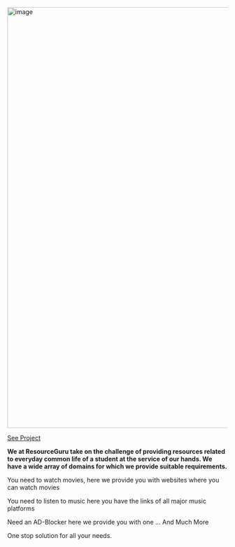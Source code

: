 <img width="960" alt="image" src="https://github.com/anshaneja5/hackout-2023-backend/assets/128882734/eb3afd4b-5db5-4548-a5a8-6c179f06c08c">



<a href="https://resourceguru.netlify.app/">See Project</a>



**We at ResourceGuru take on the challenge of providing resources related to everyday common life of a student at the service of our hands. We have a wide array of domains for which we provide suitable requirements.**

You need to watch movies, here we provide you with websites where you can watch movies 

You need to listen to music here you have the links of all major music platforms 

Need an AD-Blocker here we provide you with one
... And Much More

One stop solution for all your needs.
